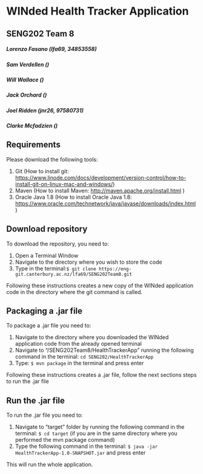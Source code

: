 # WINded Health Tracker Application
## SENG202 Team 8
##### Lorenzo Fasano (lfa69, 34853558)
##### Sam Verdellen ()
##### Will Wallace ()
##### Jack Orchard ()
##### Joel Ridden (jnr26, 97580731)
##### Clarke Mcfadzien ()

## Requirements
Please download the following tools:

1. Git (How to install git: https://www.linode.com/docs/development/version-control/how-to-install-git-on-linux-mac-and-windows/)
2. Maven (How to install Maven: http://maven.apache.org/install.html )
3. Oracle Java 1.8 (How to install Oracle Java 1.8: https://www.oracle.com/technetwork/java/javase/downloads/index.html )

## Download repository
To download the repository, you need to:

1. Open a Terminal Window
2. Navigate to the directory where you wish to store the code
3. Type in the terminal:```$ git clone https://eng-git.canterbury.ac.nz/lfa69/SENG202Team8.git```

Following these instructions creates a new copy of the WINded application code in the directory where the git command is called.

## Packaging a .jar file

To package a .jar file you need to:

1. Navigate to the directory where you downloaded the WINded application code from the already opened terminal
2. Navigate to “/SENG202Team8/HealthTrackerApp” running the following command in the terminal: ```cd SENG202/HealthTrackerApp```
3. Type: ```$ mvn package``` in the terminal and press enter

Following these instructions creates a .jar file, follow the next sections steps to run the .jar file



## Run the .jar file 

To run the .jar file you need to:

1. Navigate to “target” folder by running the following command in the terminal: ```$ cd target``` (if you are in the same directory where you performed the mvn package command)
2. Type the following command in the terminal: ```$ java -jar HealthTrackerApp-1.0-SNAPSHOT.jar``` and press enter

This will run the whole application.